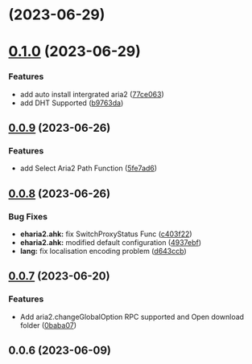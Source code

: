 # [](https://github.com/Jvcon/EhAria2/compare/v0.1.0...v) (2023-06-29)



# [0.1.0](https://github.com/Jvcon/EhAria2/compare/v0.0.9...v0.1.0) (2023-06-29)


### Features

* add auto install intergrated aria2 ([77ce063](https://github.com/Jvcon/EhAria2/commit/77ce063314422b9f6faed92668a0ea579a47af63))
* add DHT Supported ([b9763da](https://github.com/Jvcon/EhAria2/commit/b9763daf073e8dc6579d030bd1d833d3238c2040))



## [0.0.9](https://github.com/Jvcon/EhAria2/compare/v0.0.8...v0.0.9) (2023-06-26)


### Features

* add Select Aria2 Path Function ([5fe7ad6](https://github.com/Jvcon/EhAria2/commit/5fe7ad669f91a03e03f61e5c0d0c3df70b14434e))



## [0.0.8](https://github.com/Jvcon/EhAria2/compare/v0.0.7...v0.0.8) (2023-06-26)


### Bug Fixes

* **eharia2.ahk:** fix SwitchProxyStatus Func ([c403f22](https://github.com/Jvcon/EhAria2/commit/c403f229020dfa965ec567c975d9d5269e28118d))
* **eharia2.ahk:** modified default configuration ([4937ebf](https://github.com/Jvcon/EhAria2/commit/4937ebf6908c6fb7e98479d2ec272262dc84ca05))
* **lang:** fix localisation encoding problem ([d643ccb](https://github.com/Jvcon/EhAria2/commit/d643ccb7b4462cb6ab55b41831d466a7771d4195))



## [0.0.7](https://github.com/Jvcon/EhAria2/compare/v0.0.6...v0.0.7) (2023-06-20)


### Features

* Add aria2.changeGlobalOption RPC supported and Open download folder ([0baba07](https://github.com/Jvcon/EhAria2/commit/0baba07f19f528802adf97fc2499208fdec6330f))



## 0.0.6 (2023-06-09)



